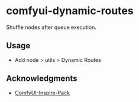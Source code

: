 # comfyui-dynamic-routes

Shuffle nodes after queue execution.

## Usage

- Add node > utils > Dynamic Routes

## Acknowledgments

- [ComfyUI-Inspire-Pack](https://github.com/ltdrdata/ComfyUI-Inspire-Pack)